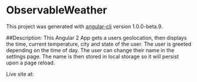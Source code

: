# ObservableWeather

This project was generated with [angular-cli](https://github.com/angular/angular-cli) version 1.0.0-beta.9.

##Description: 
This Angular 2 App gets a users geolocation, then displays the time, current temperature, city and state of the user. The user is greeted depending on the time of day. The user can change their name in the settings page. The name is then stored in local storage so it will persist upon a page reload.

Live site at: 
